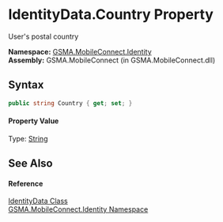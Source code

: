 IdentityData.Country Property
=============================
User's postal country

**Namespace:** [GSMA.MobileConnect.Identity][1]  
**Assembly:** GSMA.MobileConnect (in GSMA.MobileConnect.dll)

Syntax
------

```csharp
public string Country { get; set; }
```

#### Property Value
Type: [String][2]

See Also
--------

#### Reference
[IdentityData Class][3]  
[GSMA.MobileConnect.Identity Namespace][1]  

[1]: ../README.md
[2]: http://msdn.microsoft.com/en-us/library/s1wwdcbf
[3]: README.md
[4]: ../../_icons/Help.png
